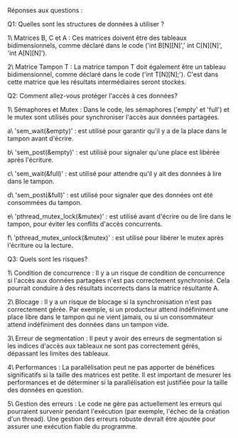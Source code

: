 Réponses aux questions :

Q1: Quelles sont les structures de données à utiliser ?

1\ Matrices B, C et A : Ces matrices doivent être des tableaux bidimensionnels, comme déclaré dans le code ('int B[N][N]',' int C[N][N]', 'int A[N][N]').

2\ Matrice Tampon T : La matrice tampon T doit également être un tableau bidimensionnel, comme déclaré dans le code ('int T[N][N];'). C'est dans cette matrice que les résultats intermédiaires seront stockés.

Q2: Comment allez-vous protéger l'accès à ces données?

1\ Sémaphores et Mutex : Dans le code, les sémaphores ('empty' et 'full') et le mutex sont utilisés pour synchroniser l'accès aux données partagées.

a\ 'sem_wait(&empty)' : est utilisé pour garantir qu'il y a de la place dans le tampon avant d'écrire.

b\ 'sem_post(&empty)' : est utilisé pour signaler qu'une place est libérée après l'écriture.

c\ 'sem_wait(&full)' : est utilisé pour attendre qu'il y ait des données à lire dans le tampon.

d\ 'sem_post(&full)' : est utilisé pour signaler que des données ont été consommées du tampon.

e\ 'pthread_mutex_lock(&mutex)' : est utilisé avant d'écrire ou de lire dans le tampon, pour éviter les conflits d'accès concurrents.

f\ 'pthread_mutex_unlock(&mutex)' : est utilisé pour libérer le mutex après l'écriture ou la lecture.

Q3: Quels sont les risques?

1\ Condition de concurrence : Il y a un risque de condition de concurrence si l'accès aux données partagées n'est pas correctement synchronisé. Cela pourrait conduire à des résultats incorrects dans la matrice résultante A.

2\ Blocage : Il y a un risque de blocage si la synchronisation n'est pas correctement gérée. Par exemple, si un producteur attend indéfiniment une place libre dans le tampon qui ne vient jamais, ou si un consommateur attend indéfiniment des données dans un tampon vide.

3\ Erreur de segmentation : Il peut y avoir des erreurs de segmentation si les indices d'accès aux tableaux ne sont pas correctement gérés, dépassant les limites des tableaux.

4\ Performances : La parallélisation peut ne pas apporter de bénéfices significatifs si la taille des matrices est petite. Il est important de mesurer les performances et de déterminer si la parallélisation est justifiée pour la taille des données en question.

5\ Gestion des erreurs : Le code ne gère pas actuellement les erreurs qui pourraient survenir pendant l'exécution (par exemple, l'échec de la création d'un thread). Une gestion des erreurs robuste devrait être ajoutée pour assurer une exécution fiable du programme.


